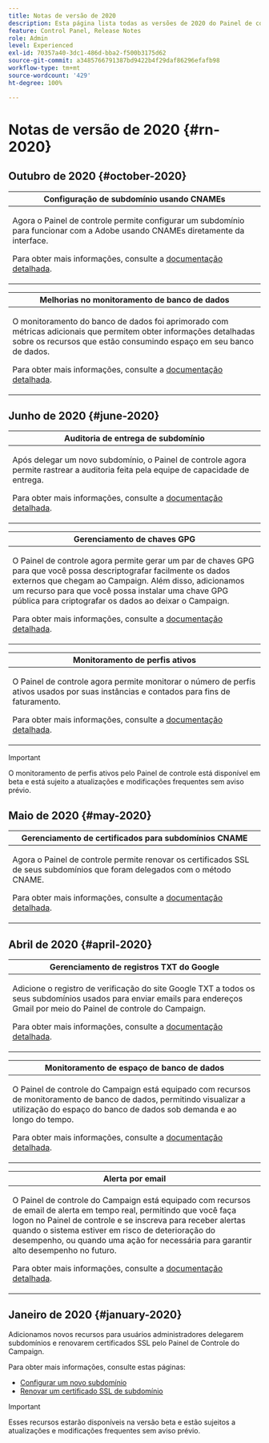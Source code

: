 ```yaml
---
title: Notas de versão de 2020
description: Esta página lista todas as versões de 2020 do Painel de controle.
feature: Control Panel, Release Notes
role: Admin
level: Experienced
exl-id: 70357a40-3dc1-486d-bba2-f500b3175d62
source-git-commit: a3485766791387bd9422b4f29daf86296efafb98
workflow-type: tm+mt
source-wordcount: '429'
ht-degree: 100%

---
```


# Notas de versão de 2020 {#rn-2020}

## Outubro de 2020 {#october-2020}

<table>
<thead>
<tr>
<th><strong>Configuração de subdomínio usando CNAMEs</strong><br/></th>
</tr>
</thead>
<tbody>
<tr>
<td>
<p>Agora o Painel de controle permite configurar um subdomínio para funcionar com a Adobe usando CNAMEs diretamente da interface.</p><p>Para obter mais informações, consulte a <a href="../subdomains-certificates/using/setting-up-new-subdomain.md">documentação detalhada</a>.</p>
</td>
</tr>
</tbody>
</table>

<table>
<thead>
<tr>
<th><strong>Melhorias no monitoramento de banco de dados</strong><br/></th>
</tr>
</thead>
<tbody>
<tr>
<td>
<p>O monitoramento do banco de dados foi aprimorado com métricas adicionais que permitem obter informações detalhadas sobre os recursos que estão consumindo espaço em seu banco de dados.</p><p>Para obter mais informações, consulte a <a href="../performance-monitoring/using/database-monitoring.md">documentação detalhada</a>.</p>
</td>
</tr>
</tbody>
</table>

## Junho de 2020 {#june-2020}

<table>
<thead>
<tr>
<th><strong>Auditoria de entrega de subdomínio</strong><br/></th>
</tr>
</thead>
<tbody>
<tr>
<td>
<p>Após delegar um novo subdomínio, o Painel de controle agora permite rastrear a auditoria feita pela equipe de capacidade de entrega.</p><p>Para obter mais informações, consulte a <a href="../subdomains-certificates/using/setting-up-new-subdomain.md">documentação detalhada</a>.</p>
</td>
</tr>
</tbody>
</table>

<table>
<thead>
<tr>
<th><strong>Gerenciamento de chaves GPG</strong><br/></th>
</tr>
</thead>
<tbody>
<tr>
<td>
<p>O Painel de controle agora permite gerar um par de chaves GPG para que você possa descriptografar facilmente os dados externos que chegam ao Campaign. Além disso, adicionamos um recurso para que você possa instalar uma chave GPG pública para criptografar os dados ao deixar o Campaign.</p><p>Para obter mais informações, consulte a <a href="../instances-settings/using/gpg-keys-management.md">documentação detalhada</a>.</p>
</td>
</tr>
</tbody>
</table>

<table>
<thead>
<tr>
<th><strong>Monitoramento de perfis ativos</strong><br/></th>
</tr>
</thead>
<tbody>
<tr>
<td>
<p>O Painel de controle agora permite monitorar o número de perfis ativos usados por suas instâncias e contados para fins de faturamento.</p><p>Para obter mais informações, consulte a <a href="../performance-monitoring/using/active-profiles-monitoring.md">documentação detalhada</a>.</p>
</td>
</tr>
</tbody>
</table>

>[!IMPORTANT]
>
>O monitoramento de perfis ativos pelo Painel de controle está disponível em beta e está sujeito a atualizações e modificações frequentes sem aviso prévio.

## Maio de 2020 {#may-2020}

<table>
<thead>
<tr>
<th><strong>Gerenciamento de certificados para subdomínios CNAME</strong><br/></th>
</tr>
</thead>
<tbody>
<tr>
<td>
<p>Agora o Painel de controle permite renovar os certificados SSL de seus subdomínios que foram delegados com o método CNAME.</p><p>Para obter mais informações, consulte a <a href="../subdomains-certificates/using/renewing-subdomain-certificate.md">documentação detalhada</a>.</p>
</td>
</tr>
</tbody>
</table>

## Abril de 2020 {#april-2020}

<table>
<thead>
<tr>
<th><strong>Gerenciamento de registros TXT do Google</strong><br/></th>
</tr>
</thead>
<tbody>
<tr>
<td>
<p>Adicione o registro de verificação do site Google TXT a todos os seus subdomínios usados para enviar emails para endereços Gmail por meio do Painel de controle do Campaign.</p><p>Para obter mais informações, consulte a <a href="../subdomains-certificates/using/managing-txt-records.md">documentação detalhada</a>.</p>
</td>
</tr>
</tbody>
</table>

<table>
<thead>
<tr>
<th><strong>Monitoramento de espaço de banco de dados</strong><br/></th>
</tr>
</thead>
<tbody>
<tr>
<td>
<p>O Painel de controle do Campaign está equipado com recursos de monitoramento de banco de dados, permitindo visualizar a utilização do espaço do banco de dados sob demanda e ao longo do tempo.</p><p>Para obter mais informações, consulte a <a href="../performance-monitoring/using/database-monitoring.md">documentação detalhada</a>.</p>
</td>
</tr>
</tbody>
</table>

<table>
<thead>
<tr>
<th><strong>Alerta por email</strong><br/></th>
</tr>
</thead>
<tbody>
<tr>
<td>
<p>O Painel de controle do Campaign está equipado com recursos de email de alerta em tempo real, permitindo que você faça logon no Painel de controle e se inscreva para receber alertas quando o sistema estiver em risco de deterioração do desempenho, ou quando uma ação for necessária para garantir alto desempenho no futuro.</p><p>Para obter mais informações, consulte a <a href="../performance-monitoring/using/email-alerting.md">documentação detalhada</a>.</p>
</td>
</tr>
</tbody>
</table>

## Janeiro de 2020 {#january-2020}

Adicionamos novos recursos para usuários administradores delegarem subdomínios e renovarem certificados SSL pelo Painel de Controle do Campaign.

Para obter mais informações, consulte estas páginas:
* [Configurar um novo subdomínio](../subdomains-certificates/using/setting-up-new-subdomain.md)
* [Renovar um certificado SSL de subdomínio](../subdomains-certificates/using/renewing-subdomain-certificate.md)

>[!IMPORTANT]
>
>Esses recursos estarão disponíveis na versão beta e estão sujeitos a atualizações e modificações frequentes sem aviso prévio.
